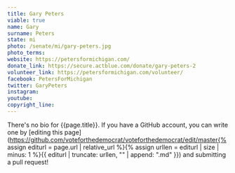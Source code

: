 ```yaml
---
title: Gary Peters
viable: true
name: Gary
surname: Peters
state: mi
photo: /senate/mi/gary-peters.jpg
photo_terms: 
website: https://petersformichigan.com/
donate_link: https://secure.actblue.com/donate/gary-peters-2
volunteer_link: https://petersformichigan.com/volunteer/
facebook: PetersForMichigan
twitter: GaryPeters
instagram: 
youtube: 
copyright_line: 
---
```

There's no bio for {{page.title}}. If you have a GitHub account, you can write one by [editing this page](https://github.com/voteforthedemocrat/voteforthedemocrat/edit/master{% assign editurl = page.url | relative_url %}{% assign urllen = editurl | size | minus: 1 %}{{ editurl | truncate: urllen, "" | append: ".md" }}) and submitting a pull request!